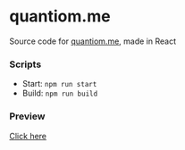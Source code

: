 # quantiom.me

Source code for [quantiom.me](http://quantiom.me), made in React

### Scripts

-   Start: `npm run start`
-   Build: `npm run build`

### Preview

[Click here](https://gyazo.com/295f3d6335315f7df3c92bb441d9e785)
